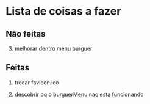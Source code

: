 # Lista de coisas a fazer

## Não feitas

3. melhorar dentro menu burguer

## Feitas

1. trocar favicon.ico

2. descobrir pq o burguerMenu nao esta funcionando
